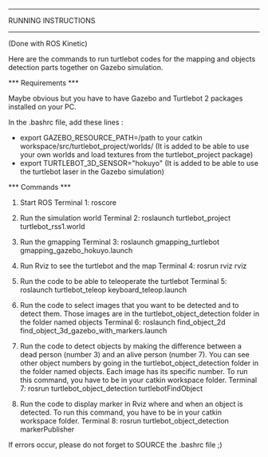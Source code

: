 
***************************				
  RUNNING INSTRUCTIONS

***************************
(Done with ROS Kinetic)

Here are the commands to run turtlebot codes for the mapping and objects detection parts together on Gazebo simulation.

*** Requirements ***

Maybe obvious but you have to have Gazebo and Turtlebot 2 packages installed on your PC.

In the .bashrc file, add these lines :
- export GAZEBO_RESOURCE_PATH=/path to your catkin workspace/src/turtlebot_project/worlds/
(It is added to be able to use your own worlds and load textures from the turtlebot_project package)
- export TURTLEBOT_3D_SENSOR="hokuyo"
(It is added to be able to use the turtlebot laser in the Gazebo simulation)


*** Commands ***

1. Start ROS
Terminal 1: roscore

2. Run the simulation world
Terminal 2: roslaunch turtlebot_project turtlebot_rss1.world

3. Run the gmapping 
Terminal 3: roslaunch gmapping_turtlebot gmapping_gazebo_hokuyo.launch

4. Run Rviz to see the turtlebot and the map
Terminal 4: rosrun rviz rviz

5. Run the code to be able to teleoperate the turtlebot
Terminal 5: roslaunch turtlebot_teleop keyboard_teleop.launch

6. Run the code to select images that you want to be detected and to detect them.
Those images are in the turtlebot_object_detection folder in the folder named objects 
Terminal 6: roslaunch find_object_2d find_object_3d_gazebo_with_markers.launch

7. Run the code to detect objects by making the difference between a dead person (number 3) and an alive person (number 7). You can see other object numbers by going in the turtlebot_object_detection folder in the folder named objects. Each image has its specific number.
To run this command, you have to be in your catkin workspace folder.
Terminal 7: rosrun turtlebot_object_detection turtlebotFindObject

8. Run the code to display marker in Rviz where and when an object is detected.
To run this command, you have to be in your catkin workspace folder.
Terminal 8: rosrun turtlebot_object_detection markerPublisher


If errors occur, please do not forget to SOURCE the .bashrc file ;)

